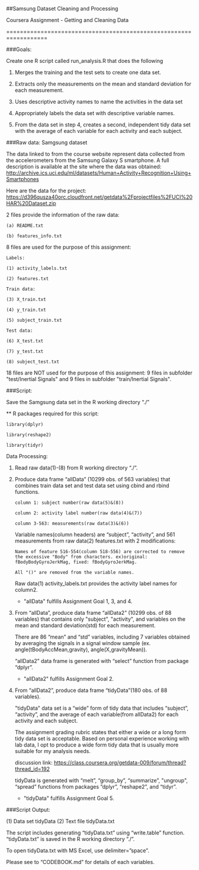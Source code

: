 ##Samsung Dataset Cleaning and Processing

Coursera Assignment - Getting and Cleaning Data

==================================================================


###Goals:

Create one R script called run_analysis.R that does the following

1.	Merges the training and the test sets to create one data set.

2.	Extracts only the measurements on the mean and standard deviation for each measurement. 

3.	Uses descriptive activity names to name the activities in the data set

4.	Appropriately labels the data set with descriptive variable names. 

5.	From the data set in step 4, creates a second, independent tidy data set with the average of each variable for each activity and each subject.


###Raw data: Samgsung dataset

The data linked to from the course website represent data collected from the accelerometers from the Samsung Galaxy S smartphone. A full description is available at the site where the data was obtained: 
http://archive.ics.uci.edu/ml/datasets/Human+Activity+Recognition+Using+Smartphones  

Here are the data for the project: 
https://d396qusza40orc.cloudfront.net/getdata%2Fprojectfiles%2FUCI%20HAR%20Dataset.zip

2 files provide the information of the raw data:

	(a) README.txt

	(b) features_info.txt

8 files are used for the purpose of this assignment:

	Labels:

	(1) activity_labels.txt

	(2) features.txt

	Train data:

	(3) X_train.txt

	(4) y_train.txt

	(5) subject_train.txt

	Test data:

	(6) X_test.txt

	(7) y_test.txt

	(8) subject_test.txt

18 files are NOT used for the purpose of this assignment: 9 files in subfolder "test/Inertial Signals" and 9 files in subfolder "train/Inertial Signals".



###Script:

Save the Samgsung data set in the R working directory “./”

** R packages required for this script:

	library(dplyr)

	library(reshape2)

	library(tidyr)


Data Processing:

1.	Read raw data(1)-(8) from R working directory “./”.

2.	Produce data frame “allData” (10299 obs. of 563 variables) that combines train data set and test data set using cbind and rbind functions.

		column 1: subject number(raw data(5)&(8))
		
		column 2: activity label number(raw data(4)&(7))

		column 3-563: measurements(raw data(3)&(6))

	Variable names(column headers) are “subject”, “activity”, and 561 measurements from raw data(2) features.txt with 2 modifications:

		Names of feature 516-554(column 518-556) are corrected to remove the excessive "Body" from characters. ex)original: fBodyBodyGyroJerkMag, fixed: fBodyGyroJerkMag.

		All "()" are removed from the variable names.

	Raw data(1) activity_labels.txt provides the activity label names for column2.

	* "allData" fulfills Assignment Goal 1, 3, and 4.

3.	From “allData”, produce data frame “allData2” (10299 obs. of 88 variables) that contains only "subject", "activity", and variables on the mean and standard deviation(std) for each measurement. 

	There are 86 “mean” and “std” variables, including 7 variables obtained by averaging the signals in a signal window sample (ex. angle(tBodyAccMean,gravity), angle(X,gravityMean)). 

	“allData2” data frame is generated with “select” function from package “dplyr”.

	* "allData2" fulfills Assignment Goal 2.

4.	From “allData2”, produce data frame “tidyData”(180 obs. of 88 variables).

	"tidyData" data set is a “wide” form of tidy data that includes “subject”, “activity”, and the average of each variable(from allData2) for each activity and each subject. 
	
	The assignment grading rubric states that either a wide or a long form tidy data set is acceptable. Based on personal experience working with lab data, I opt to produce a wide form tidy data that is usually more suitable for my analysis needs. 

	discussion link: https://class.coursera.org/getdata-009/forum/thread?thread_id=192

	tidyData is generated with “melt”, “group_by”, “summarize”, "ungroup", “spread” functions from packages ”dplyr”, “reshape2”, and “tidyr”.

	* "tidyData" fulfills Assignment Goal 5.


###Script Output:

(1) Data set tidyData
(2) Text file tidyData.txt

The script includes generating “tidyData.txt” using “write.table” function. “tidyData.txt” is saved in the R working directory ”./”.

To open tidyData.txt with MS Excel, use delimiter=”space”.

Please see to “CODEBOOK.md” for details of each variables.
